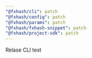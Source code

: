 ```yaml
---
"@fxhash/cli": patch
"@fxhash/config": patch
"@fxhash/params": patch
"@fxhash/fxhash-snippet": patch
"@fxhash/project-sdk": patch
---
```


Relase CLI test
